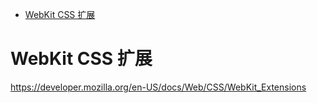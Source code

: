 <!-- TOC -->

- [WebKit CSS 扩展](#webkit-css-%E6%89%A9%E5%B1%95)

<!-- /TOC -->

# WebKit CSS 扩展

https://developer.mozilla.org/en-US/docs/Web/CSS/WebKit_Extensions
